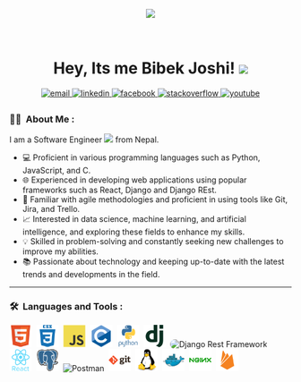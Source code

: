 <p align="center"><img src="https://user-images.githubusercontent.com/107404712/226938124-f65c8087-4cae-472a-ad1f-60f669f71bd4.png" width="200"/></p>
<p align="center"><img src="https://komarev.com/ghpvc/?username=bibekjoshi01&style=flat-square&color=blue" alt=""></p>

<h1 align="center">Hey, Its me Bibek Joshi! <img src="https://media.giphy.com/media/hvRJCLFzcasrR4ia7z/giphy.gif" width="40"> 
 </h1>
<div align="center">
<a href="mailto:your.bibekjoshi34@gmail.com" target="_blank">
<img src=https://img.shields.io/badge/email-%23D14836.svg?&style=for-the-badge&logo=mail.ru&logoColor=white alt=email style="margin-bottom: 5px;" />
</a>  
<a href="https://www.linkedin.com/in/bibek-joshi-69458b231/" target="_blank">
<img src=https://img.shields.io/badge/linkedin-%231E77B5.svg?&style=for-the-badge&logo=linkedin&logoColor=white alt=linkedin style="margin-bottom: 5px;" />
</a>  
<a href="https://www.facebook.com/bibekjoshi.001" target="_blank">
<img src=https://img.shields.io/badge/facebook-%232E87FB.svg?&style=for-the-badge&logo=facebook&logoColor=white alt=facebook style="margin-bottom: 5px;" />
</a>
<a href="https://stackoverflow.com/users/19317825/bibek" target="_blank">
<img src=https://img.shields.io/badge/stackoverflow-%23F48024.svg?&style=for-the-badge&logo=stackoverflow&logoColor=white alt=stackoverflow style="margin-bottom: 5px;" />
</a>
<a href="https://www.youtube.com/@thealienprogrammer" target="_blank">
<img src=https://img.shields.io/badge/youtube-%23FF0000.svg?&style=for-the-badge&logo=youtube&logoColor=white alt=youtube style="margin-bottom: 5px;" />
</a>
</div>

### :woman_technologist: &nbsp;About Me :

I am a Software Engineer <img src="https://media.giphy.com/media/WUlplcMpOCEmTGBtBW/giphy.gif" width="30"> from Nepal.

- 💻 Proficient in various programming languages such as Python, JavaScript, and C.
- 🌐 Experienced in developing web applications using popular frameworks such as React, Django and Django REst.
- 🚀 Familiar with agile methodologies and proficient in using tools like Git, Jira, and Trello.
- 📈 Interested in data science, machine learning, and artificial intelligence, and exploring these fields to enhance my skills.
- 💡 Skilled in problem-solving and constantly seeking new challenges to improve my abilities.
- 📚 Passionate about technology and keeping up-to-date with the latest trends and developments in the field.

---

### 🛠 &nbsp;Languages and Tools :

<p>
<img src="https://github.com/devicons/devicon/blob/master/icons/html5/html5-original.svg" title="HTML5" alt="HTML" width="40" height="40"/>&nbsp;
<img src="https://github.com/devicons/devicon/blob/master/icons/css3/css3-plain-wordmark.svg"  title="CSS3" alt="CSS" width="40" height="40"/>&nbsp;
<img src="https://github.com/devicons/devicon/blob/master/icons/javascript/javascript-original.svg" title="JavaScript" alt="JavaScript" width="40" height="40"/>&nbsp;
<img src="https://raw.githubusercontent.com/devicons/devicon/master/icons/c/c-original.svg" title="C" alt="C" width="40" height="40"/>&nbsp;
<img src="https://github.com/devicons/devicon/blob/master/icons/python/python-original-wordmark.svg" title="Python" alt="Python" width="40" height="40"/>&nbsp;
<img src="https://github.com/devicons/devicon/blob/master/icons/django/django-plain.svg" title="Django" alt="Django" width="40" height="40"/>&nbsp;
<img src="https://storage.caktusgroup.com/media/blog-images/drf-logo2.png" title="Django Rest Framework" alt="Django Rest Framework" width="70" height="40" style="border-radius: 10px;" />&nbsp;
<img src="https://github.com/devicons/devicon/blob/master/icons/react/react-original-wordmark.svg" title="React" alt="React" width="40" height="40"/>&nbsp;
<img src="https://github.com/devicons/devicon/blob/master/icons/postgresql/postgresql-original.svg" title="PostgreSQL"  alt="PostgreSQL" width="40" height="40"/>&nbsp;
<img src="https://www.vectorlogo.zone/logos/getpostman/getpostman-icon.svg" title="Postman"  alt="Postman" width="40" height="40"/>&nbsp;
<img src="https://github.com/devicons/devicon/blob/master/icons/git/git-original-wordmark.svg" title="Git" **alt="Git" width="40" height="40"/>&nbsp;
<img src="https://raw.githubusercontent.com/devicons/devicon/master/icons/linux/linux-original.svg" title="Linux" alt="Linux" width="40" height="40"/>&nbsp;
<img src="https://raw.githubusercontent.com/devicons/devicon/master/icons/docker/docker-original.svg" title="Docker" alt="Docker" width="40" height="40"/>&nbsp;
<img src="https://raw.githubusercontent.com/devicons/devicon/master/icons/nginx/nginx-original.svg" title="Nginx" alt="Nginx" width="40" height="40"/>&nbsp;
<img src="https://raw.githubusercontent.com/devicons/devicon/master/icons/firebase/firebase-plain.svg" title="Firebase" alt="Firebase" width="40" height="40"/>&nbsp;
</p>
